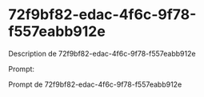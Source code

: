 # 72f9bf82-edac-4f6c-9f78-f557eabb912e

Description de 72f9bf82-edac-4f6c-9f78-f557eabb912e

Prompt:

Prompt de 72f9bf82-edac-4f6c-9f78-f557eabb912e